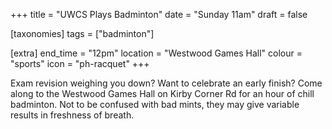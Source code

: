 +++
title = "UWCS Plays Badminton"
date = "Sunday 11am"
draft = false

[taxonomies]
tags = ["badminton"]

[extra]
end_time = "12pm"
location = "Westwood Games Hall"
colour = "sports"
icon = "ph-racquet"
+++

[//]: # (R: I have a fix locally for the timing stuff but have not set it up yet so staying as 11:59am for now)

Exam revision weighing you down? Want to celebrate an early finish? Come along to the Westwood Games Hall on Kirby Corner Rd for an hour of chill badminton. Not to be confused with bad mints, they may give variable results in freshness of breath.